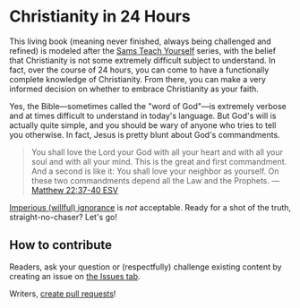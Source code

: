 # Christianity in 24 Hours

This living book (meaning never finished, always being challenged and refined) is modeled after the [Sams Teach Yourself][1] series, with the belief that Christianity is not some extremely difficult subject to understand. In fact, over the course of 24 hours, you can come to have a functionally complete knowledge of Christianity. From there, you can make a very informed decision on whether to embrace Christianity as your faith.

Yes, the Bible—sometimes called the "word of God"—is extremely verbose and at times difficult to understand in today's language. But God's will is actually quite simple, and you should be wary of anyone who tries to tell you otherwise. In fact, Jesus is pretty blunt about God's commandments.

> You shall love the Lord your God with all your heart and with all your soul and with all your mind. This is the great and first commandment. And a second is like it: You shall love your neighbor as yourself. On these two commandments depend all the Law and the Prophets.
— [Matthew 22:37-40 ESV][2]

[Imperious (willful) ignorance][3] is _not_ acceptable. Ready for a shot of the truth, straight-no-chaser? Let's go!

[1]: http://www.informit.com/imprint/series_detail.aspx?st=61327
[2]: https://www.esv.org/Matthew+22/
[3]: http://themelios.thegospelcoalition.org/article/the-art-of-imperious-ignorance

## How to contribute

Readers, ask your question or (respectfully) challenge existing content by creating an issue on [the Issues tab][4].

Writers, [create pull requests][5]!

[4]: https://guides.github.com/features/issues/
[5]: https://opensource.guide/how-to-contribute/
